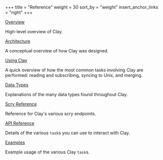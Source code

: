 +++
title = "Reference"
weight = 30
sort_by = "weight"
insert_anchor_links = "right"
+++

[Overview](/system/kernel/clay)

High-level overview of Clay.

[Architecture](/system/kernel/arvo/clay/architecture)

A conceptual overview of how Clay was designed.

[Using Clay](/system/kernel/arvo/clay/using)

A quick overview of how the most common tasks involving Clay are performed:
reading and subscribing, syncing to Unix, and merging.

[Data Types](/system/kernel/arvo/clay/data-types)

Explanations of the many data types found throughout Clay.

[Scry Reference](/system/kernel/arvo/clay/scry)

Reference for Clay's various scry endpoints.

[API Reference](/system/kernel/arvo/clay/tasks)

Details of the various `task`s you can use to interact with Clay.

[Examples](/system/kernel/arvo/clay/examples)

Example usage of the various Clay `task`s.
